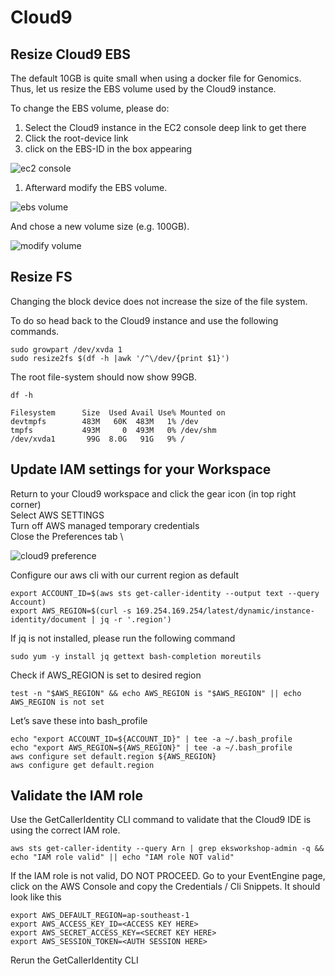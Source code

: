 # Cloud9 

## Resize Cloud9 EBS

The default 10GB is quite small when using a docker file for Genomics. Thus, let us resize the EBS volume used by the Cloud9 instance.

To change the EBS volume, please do:

1. Select the Cloud9 instance in the EC2 console deep link to get there
1. Click the root-device link
1. click on the EBS-ID in the box appearing

![ec2 console](https://ec2spotworkshops.com/images/nextflow-on-aws-batch/prerequisites/resize_ebs_0.png)

1. Afterward modify the EBS volume.

![ebs volume](https://ec2spotworkshops.com/images/nextflow-on-aws-batch/prerequisites/resize_ebs_1.png)

And chose a new volume size (e.g. 100GB).

![modify volume](https://ec2spotworkshops.com/images/nextflow-on-aws-batch/prerequisites/resize_ebs_2.png)

## Resize FS

Changing the block device does not increase the size of the file system.

To do so head back to the Cloud9 instance and use the following commands.
```
sudo growpart /dev/xvda 1
sudo resize2fs $(df -h |awk '/^\/dev/{print $1}')
```

The root file-system should now show 99GB.
```
df -h
```
```
Filesystem      Size  Used Avail Use% Mounted on
devtmpfs        483M   60K  483M   1% /dev
tmpfs           493M     0  493M   0% /dev/shm
/dev/xvda1       99G  8.0G   91G   9% /
```

## Update IAM settings for your Workspace

Return to your Cloud9 workspace and click the gear icon (in top right corner) \
Select AWS SETTINGS \
Turn off AWS managed temporary credentials \
Close the Preferences tab \

![cloud9 preference](https://www.eksworkshop.com/images/prerequisites/c9disableiam.png)

Configure our aws cli with our current region as default
```
export ACCOUNT_ID=$(aws sts get-caller-identity --output text --query Account)
export AWS_REGION=$(curl -s 169.254.169.254/latest/dynamic/instance-identity/document | jq -r '.region')
```
If jq is not installed, please run the following command
```
sudo yum -y install jq gettext bash-completion moreutils
```

Check if AWS_REGION is set to desired region
```
test -n "$AWS_REGION" && echo AWS_REGION is "$AWS_REGION" || echo AWS_REGION is not set
```

Let’s save these into bash_profile
```
echo "export ACCOUNT_ID=${ACCOUNT_ID}" | tee -a ~/.bash_profile
echo "export AWS_REGION=${AWS_REGION}" | tee -a ~/.bash_profile
aws configure set default.region ${AWS_REGION}
aws configure get default.region
```

## Validate the IAM role
Use the GetCallerIdentity CLI command to validate that the Cloud9 IDE is using the correct IAM role.
```
aws sts get-caller-identity --query Arn | grep eksworkshop-admin -q && echo "IAM role valid" || echo "IAM role NOT valid"
```
If the IAM role is not valid, DO NOT PROCEED. Go to your EventEngine page, click on the AWS Console and copy the Credentials / Cli Snippets. It should look like this
```
export AWS_DEFAULT_REGION=ap-southeast-1 
export AWS_ACCESS_KEY_ID=<ACCESS KEY HERE>
export AWS_SECRET_ACCESS_KEY=<SECRET KEY HERE>
export AWS_SESSION_TOKEN=<AUTH SESSION HERE>
```
Rerun the GetCallerIdentity CLI

